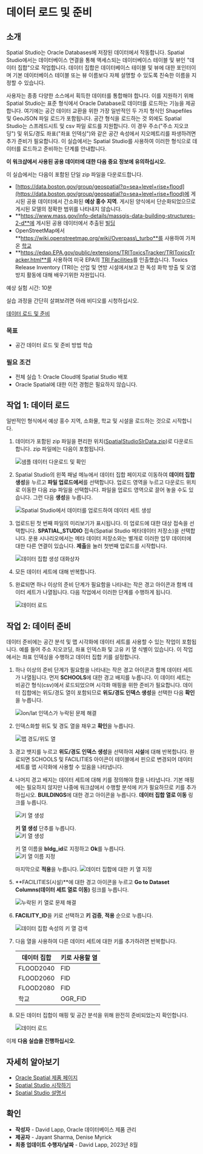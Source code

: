 # 데이터 로드 및 준비

## 소개

Spatial Studio는 Oracle Databases에 저장된 데이터에서 작동합니다. Spatial Studio에서는 데이터베이스 연결을 통해 액세스되는 데이터베이스 테이블 및 뷰인 "데이터 집합"으로 작업합니다. 데이터 집합은 데이터베이스 테이블 및 뷰에 대한 포인터이며 기본 데이터베이스 테이블 또는 뷰 이름보다 자체 설명할 수 있도록 친숙한 이름을 지정할 수 있습니다.

사용자는 종종 다양한 소스에서 획득한 데이터를 통합해야 합니다. 이를 지원하기 위해 Spatial Studio는 표준 형식에서 Oracle Database로 데이터를 로드하는 기능을 제공합니다. 여기에는 공간 데이터 교환을 위한 가장 일반적인 두 가지 형식인 Shapefiles 및 GeoJSON 파일 로드가 포함됩니다. 공간 형식을 로드하는 것 외에도 Spatial Studio는 스프레드시트 및 csv 파일 로드를 지원합니다. 이 경우 주소("주소 지오코딩") 및 위도/경도 좌표("좌표 인덱싱")와 같은 공간 속성에서 지오메트리를 파생하려면 추가 준비가 필요합니다. 이 실습에서는 Spatial Studio를 사용하여 이러한 형식으로 데이터를 로드하고 준비하는 단계를 안내합니다.

**이 워크샵에서 사용된 공용 데이터에 대한 다음 중요 정보에 유의하십시오.**

이 실습에서는 다음이 포함된 단일 zip 파일을 다운로드합니다.

*   [https://data.boston.gov/group/geospatial?q=sea+level+rise+flood](https://data.boston.gov/group/geospatial?q=sea+level+rise+flood)에 게시된 공용 데이터에서 간소화된 **예상 홍수 지역**. 게시된 양식에서 단순화되었으므로 게시된 모델의 정확한 범위를 나타내지 않습니다.
*   **https://www.mass.gov/info-details/massgis-data-building-structures-2-d**에 게시된 공용 데이터에서 추출된 [빌딩](https://www.mass.gov/info-details/massgis-data-building-structures-2-d)
*   OpenStreetMap에서 **https://wiki.openstreetmap.org/wiki/Overpass\_turbo**를 사용하여 가져온 [학교](https://wiki.openstreetmap.org/wiki/Overpass_turbo)
*   **https://edap.EPA.gov/public/extensions/TRIToxicsTracker/TRIToxicsTracker.html**를 사용하여 미국 EPA의 [TRI Facilities](https://edap.epa.gov/public/extensions/TRIToxicsTracker/TRIToxicsTracker.html)를 인출했습니다. Toxics Release Inventory (TRI)는 산업 및 연방 시설에서보고 한 독성 화학 방출 및 오염 방지 활동에 대해 배우기위한 자원입니다.

예상 실험 시간: 10분

실습 과정을 간단히 살펴보려면 아래 비디오를 시청하십시오.

[데이터 로드 및 준비](videohub:1_h1cmu08i)

### 목표

*   공간 데이터 로드 및 준비 방법 학습

### 필요 조건

*   전체 실습 1: Oracle Cloud에 Spatial Studio 배포
*   Oracle Spatial에 대한 이전 경험은 필요하지 않습니다.

## 작업 1: 데이터 로드

일반적인 형식에서 예상 홍수 지역, 소화물, 학교 및 시설을 로드하는 것으로 시작합니다.

1.  데이터가 포함된 zip 파일을 편리한 위치([SpatialStudioSlrData.zip](https://objectstorage.us-ashburn-1.oraclecloud.com/p/jyHA4nclWcTaekNIdpKPq3u2gsLb00v_1mmRKDIuOEsp--D6GJWS_tMrqGmb85R2/n/c4u04/b/livelabsfiles/o/labfiles/SpatialStudioSlrData.zip))로 다운로드합니다. zip 파일에는 다음이 포함됩니다.
    
    ![샘플 데이터 다운로드 및 확인](images/load-data-01.png)
    
2.  Spatial Studio의 왼쪽 패널 메뉴에서 데이터 집합 페이지로 이동하여 **데이터 집합 생성**을 누르고 **파일 업로드에서**를 선택합니다. 업로드 영역을 누르고 다운로드 위치로 이동한 다음 zip 파일을 선택합니다. 파일을 업로드 영역으로 끌어 놓을 수도 있습니다. 그런 다음 **생성**을 누릅니다.
    
    ![Spatial Studio에서 데이터를 업로드하여 데이터 세트 생성](images/load-data-02.png)
    
3.  업로드된 첫 번째 파일의 미리보기가 표시됩니다. 이 업로드에 대한 대상 접속을 선택합니다. **SPATIAL\_STUDIO** 접속(Spatial Studio 메타데이터 저장소)을 선택합니다. 운용 시나리오에서는 메타 데이터 저장소와는 별개로 이러한 업무 데이터에 대한 다른 연결이 있습니다. **제출**을 눌러 첫번째 업로드를 시작합니다.
    
    ![데이터 집합 생성 대화상자](images/load-data-03.png)
    
4.  모든 데이터 세트에 대해 반복합니다.
    
5.  완료되면 하나 이상의 준비 단계가 필요함을 나타내는 작은 경고 아이콘과 함께 데이터 세트가 나열됩니다. 다음 작업에서 이러한 단계를 수행하게 됩니다.
    
    ![데이터 로드](images/load-data-04.png)
    

## 작업 2: 데이터 준비

데이터 준비에는 공간 분석 및 맵 시각화에 데이터 세트를 사용할 수 있는 작업이 포함됩니다. 예를 들어 주소 지오코딩, 좌표 인덱스화 및 고유 키 열 식별이 있습니다. 이 작업에서는 좌표 인덱싱을 수행하고 데이터 집합 키를 설정합니다.

1.  하나 이상의 준비 단계가 필요함을 나타내는 작은 경고 아이콘과 함께 데이터 세트가 나열됩니다. 먼저 **SCHOOLS**에 대한 경고 배지를 누릅니다. 이 데이터 세트는 비공간 형식(csv)에서 로드되었으며 시각화 매핑을 위한 준비가 필요합니다. 데이터 집합에는 위도/경도 열이 포함되므로 **위도/경도 인덱스 생성**을 선택한 다음 **확인**을 누릅니다.
    
    ![lon/lat 인덱스가 누락된 문제 해결](images/prep-data-01.png)
    
2.  인덱스화할 위도 및 경도 열을 채우고 **확인**을 누릅니다.
    
    ![맵 경도/위도 열](images/prep-data-02.png)
    
3.  경고 뱃지를 누르고 **위도/경도 인덱스 생성**을 선택하여 **시설**에 대해 반복합니다. 완료되면 SCHOOLS 및 FACILITIES 아이콘이 테이블에서 핀으로 변경되어 데이터 세트를 맵 시각화에 사용할 수 있음을 나타냅니다.
    
4.  나머지 경고 배지는 데이터 세트에 대해 키를 정의해야 함을 나타냅니다. 기본 매핑에는 필요하지 않지만 나중에 워크샵에서 수행할 분석에 키가 필요하므로 키를 추가하십시오. **BUILDINGS**에 대한 경고 아이콘을 누릅니다. **데이터 집합 열로 이동** 링크를 누릅니다.
    
    ![키 열 생성](images/prep-data-bldgs-00.png)
    
    **키 열 생성** 단추를 누릅니다.  
    ![키 열 생성](images/prep-data-bldgs-01.png)
    
    키 열 이름을 **bldg\_id**로 지정하고 **Ok**를 누릅니다.  
    ![키 열 이름 지정](images/prep-data-bldgs-02.png)
    
    마지막으로 **적용**을 누릅니다. ![데이터 집합에 대한 키 열 지정](images/prep-data-bldgs-03.png)
    
5.  **FACILITIES(시설)**에 대한 경고 아이콘을 누르고 **Go to Dataset Columns(데이터 세트 열로 이동)** 링크를 누릅니다.
    
    ![누락된 키 열로 문제 해결](images/prep-data-03.png)
    
6.  **FACILITY\_ID**을 키로 선택하고 **키 검증**, **적용** 순으로 누릅니다.
    
    ![데이터 집합 속성의 키 열 검색](images/prep-data-04.png)
    
7.  다음 열을 사용하여 다른 데이터 세트에 대한 키를 추가하려면 반복합니다.
    
    | 데이터 집합 | 키로 사용할 열 |
    | --- | --- |
    | FLOOD2040 | FID |
    | FLOOD2060 | FID |
    | FLOOD2080 | FID |
    | 학교 | OGR\_FID |
    
8.  모든 데이터 집합이 매핑 및 공간 분석을 위해 완전히 준비되었는지 확인합니다.
    
    ![데이터 로드](images/prep-data-05.png)
    

이제 **다음 실습을 진행하십시오**.

## 자세히 알아보기

*   [Oracle Spatial 제품 페이지](https://www.oracle.com/database/spatial)
*   [Spatial Studio 시작하기](https://www.oracle.com/database/technologies/spatial-studio/get-started.html)
*   [Spatial Studio 설명서](https://docs.oracle.com/en/database/oracle/spatial-studio)

## 확인

*   **작성자** - David Lapp, Oracle 데이터베이스 제품 관리
*   **제공자** - Jayant Sharma, Denise Myrick
*   **최종 업데이트 수행자/날짜** - David Lapp, 2023년 8월